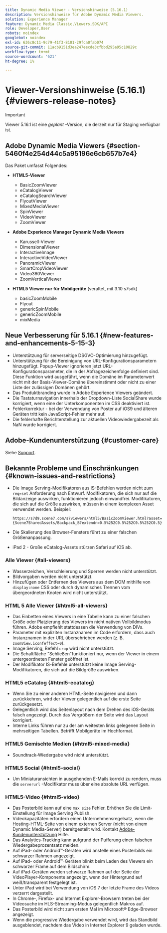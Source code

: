 ```yaml
---
title: Dynamic Media Viewer - Versionshinweise (5.16.1)
description: Versionshinweise für Adobe Dynamic Media Viewers.
solution: Experience Manager
feature: Dynamic Media Classic,Viewers,SDK/API
role: Developer,User
robots: noindex
googlebot: noindex
exl-id: 636c8c11-9c79-41f3-8101-29fca0fab074
source-git-commit: 11acb9151d3ea247eecde3cfbbd295a95c10829c
workflow-type: tm+mt
source-wordcount: '621'
ht-degree: 1%

---
```


# Viewer-Versionshinweise (5.16.1){#viewers-release-notes}

<!-- Updated April 06, 2021 for the 5.16.1 release
hide: yes
hidefromtoc: yes-->

>[!IMPORTANT]
>
>Viewer 5.16.1 ist eine *geplant* -Version, die derzeit nur für Staging verfügbar ist.

## Adobe Dynamic Media Viewers {#section-5460f4e254d44c5a95196e6cb657b7e4}

Das Paket umfasst Folgendes:

* **HTML5-Viewer**

   * BasicZoomViewer
   * eCatalogViewer
   * eCatalogSearchViewer
   * FlyoutViewer
   * MixedMediaViewer
   * SpinViewer
   * VideoViewer
   * ZoomViewer

* **Adobe Experience Manager Dynamic Media Viewers**

   * Karussell-Viewer
   * DimensionalViewer
   * InteractiveImage
   * InteractiveVideoViewer
   * PanoramicViewer
   * SmartCropVideoViewer
   * Video360Viewer
   * ZoomVerticalViewer

* **HTML5 Viewer nur für Mobilgeräte** (veraltet, mit 3.10 s7sdk)

   * basicZoomMobile
   * Flyout
   * genericSpinMobile
   * genericZoomMobile
   * mixMedia

## Neue Verbesserung für 5.16.1 {#new-features-and-enhancements-5-15-3}

* Unterstützung für serverseitige DSGVO-Optimierung hinzugefügt.
* Unterstützung für die Bereinigung von URL-Konfigurationsparametern hinzugefügt. Popup-Viewer ignorieren jetzt URL-Konfigurationsparameter, die in der Abfragezeichenfolge definiert sind. Diese Funktion wird ausgeführt, wenn die Domäne im Parameterwert nicht mit der Basis-Viewer-Domäne übereinstimmt oder nicht zu einer Liste der zulässigen Domänen gehört.
* Das Produktbranding wurde in Adobe Experience Viewers geändert.
* Die Tastaturnavigation innerhalb der Dropdown-Liste SocialShare wurde korrigiert, wenn eine der Unterkomponenten im CSS deaktiviert ist.
* Fehlerkorrektur - bei der Verwendung von Poster auf iOS9 und älteren Geräten tritt kein JavaScript-Fehler mehr auf.
* Die fehlerhafte Berichterstellung zur aktuellen Videowiedergabezeit als NaN wurde korrigiert.<!--  (CQ-4310148) -->

## Adobe-Kundenunterstützung {#customer-care}

Siehe [Support](https://experienceleague.adobe.com/docs/dynamic-media-classic/using/intro/support.html#intro).

## Bekannte Probleme und Einschränkungen {#known-issues-and-restrictions}

* Die Image Serving-Modifikatoren aus IS-Befehlen werden nicht zum `req=set` Anforderung nach Entwurf. Modifikatoren, die sich nur auf die Bildanzeige auswirken, funktionieren jedoch einwandfrei. Modifikatoren, die sich auf die Größe auswirken, müssen in einem komplexen Asset verwendet werden. Beispiel:

   `https://s7d9.scene7.com/s7viewers/html5/BasicZoomViewer.html?asset= {Scene7SharedAssets/Backpack_B?extendn=0.5%252C0.5%252C0.5%252C0.5}`

* Die Skalierung des Browser-Fensters führt zu einer falschen Größenanpassung.
* iPad 2 - Große eCatalog-Assets stürzen Safari auf iOS ab.

### Alle Viewer {#all-viewers}

* Wasserzeichen, Verschleierung und Sperren werden nicht unterstützt.
* Bildvorgaben werden nicht unterstützt.
* Hinzufügen oder Entfernen des Viewers aus dem DOM mithilfe von `display:none` CSS oder durch dynamisches Trennen vom übergeordneten Knoten wird nicht unterstützt.

### HTML 5 Alle Viewer {#html5-all-viewers}

* Das Einbetten eines Viewers in eine Tabelle kann zu einer falschen Größe oder Platzierung des Viewers im nicht nativen Vollbildmodus führen. Adobe empfiehlt stattdessen die Verwendung von DIVs.
* Parameter mit expliziten Instanznamen im Code erfordern, dass auch Instanznamen in der URL überschrieben werden (z. B. `zoomView.iconfeffect=0`).
* Image Serving, Befehl `crop` wird nicht unterstützt.
* Die Schaltfläche &quot;Schließen&quot;funktioniert nur, wenn der Viewer in einem untergeordneten Fenster geöffnet ist.
* Der Modifikator IS-Befehle unterstützt keine Image Serving-Modifikatoren, die sich auf die Bildgröße auswirken.

### HTML5 eCatalog {#html5-ecatalog}

* Wenn Sie zu einer anderen HTML-Seite navigieren und dann zurückkehren, wird der Viewer gelegentlich auf die erste Seite zurückgesetzt.
* Gelegentlich wird das Seitenlayout nach dem Drehen des iOS-Geräts falsch angezeigt. Durch das Vergrößern der Seite wird das Layout korrigiert.
* Interne Links führen nur zu der am weitesten links gelegenen Seite in mehrseitigen Tabellen. Betrifft Mobilgeräte im Hochformat.

### HTML5 Gemischte Medien {#html5-mixed-media}

* Soundtrack-Wiedergabe wird nicht unterstützt.

### HTML5 Social {#html5-social}

* Um Miniaturansichten in ausgehenden E-Mails korrekt zu rendern, muss die `serverurl` -Modifikator muss über eine absolute URL verfügen.

### HTML5-Video {#html5-video}

* Das Posterbild kann auf eine `max size` Fehler. Erhöhen Sie die Limit-Einstellung für Image Serving Publish.
* Videokapazitäten erfordern einen Unternehmensregelsatz, wenn die Hosting-HTML-Seite von einem externen Server (nicht von einem Dynamic Media-Server) bereitgestellt wird. Kontakt [Adobe-Kundenunterstützung](https://experienceleague.adobe.com/docs/dynamic-media-classic/using/intro/support.html#intro) Hilfe.
* Das Analytics-Tracking kann aufgrund der Pufferung einen falschen Wiedergabeprozentsatz melden.
* Auf iPad- oder Android™-Geräten wird anstelle eines Posterbilds ein schwarzer Rahmen angezeigt.
* Auf iPad- oder Android™-Geräten blinkt beim Laden des Viewers ein schwarzer Frame auf dem Bildschirm.
* Auf iPad-Geräten werden schwarze Rahmen auf der Seite der VideoPlayer-Komponente angezeigt, wenn der Hintergrund auf weiß/transparent festgelegt ist.
* Unter iPad wird bei Verwendung von iOS 7 der letzte Frame des Videos verzerrt dargestellt.
* In Chrome-, Firefox- und Internet Explorer-Browsern treten bei der Videosuche im HLS-Streaming-Modus gelegentlich Makros auf.
* Das Posterbild wird nicht zum ersten Mal im Microsoft® Edge-Browser angezeigt.
* Wenn die progressive Wiedergabe verwendet wird, wird das Standbild ausgeblendet, nachdem das Video in Internet Explorer 9 geladen wurde.
